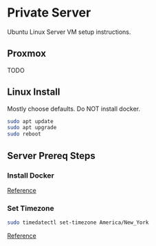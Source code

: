 # Private Server

Ubuntu Linux Server VM setup instructions.

## Proxmox

TODO

## Linux Install

Mostly choose defaults. Do NOT install docker.

```bash
sudo apt update
sudo apt upgrade
sudo reboot
```

## Server Prereq Steps

### Install Docker
[Reference](https://docs.docker.com/engine/install/ubuntu/)

### Set Timezone

```bash
sudo timedatectl set-timezone America/New_York
```
[Reference](https://linuxize.com/post/how-to-set-or-change-timezone-in-linux/)


